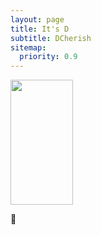 ```yaml
---
layout: page
title: It's D
subtitle: DCherish
sitemap:
  priority: 0.9
---
```


<img src="{{ '/assets/img/dcherish.jpg' | prepend: site.baseurl }}" id="about-img" style="width: 100px; height: 200px;">

<div id="describe-text">
	<p style="font-size:100%;">🤙</p>
</div>
